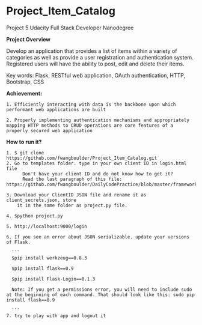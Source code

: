 # Project_Item_Catalog
Project 5 Udacity Full Stack Developer Nanodegree

**Project Overview**

Develop an application that provides a list of items within a variety of
categories as well as provide a user registration and authentication system.
Registered users will have the ability to post, edit and delete their items.

Key words: Flask, RESTful web application, OAuth authentication, HTTP, Bootstrap, CSS

**Achievement:**

    1. Efficiently interacting with data is the backbone upon which performant web applications are built

    2. Properly implementing authentication mechanisms and appropriately mapping HTTP methods to CRUD operations are core features of a properly secured web application

**How to run it?**

    1. $ git clone https://github.com/fwangboulder/Project_Item_Catalog.git
    2. Go to templates folder. type in your own client ID in login.html file
          Don't have your client ID and do not know how to get it?
          Read the last paragraph of this file: https://github.com/fwangboulder/DailyCodePractice/blob/master/framework/AuthenticationAuthorization/README.md

    3. Download your ClientID JSON file and rename it as client_secrets.json, store
        it in the same folder as project.py file.

    4. $python project.py

    5. http://localhost:9000/login

    6. If you see an error about JSON serializable. update your versions of Flask.

      ```
      $pip install werkzeug==0.8.3

      $pip install flask==0.9

      $pip install Flask-Login==0.1.3

      Note: If you get a permissions error, you will need to include sudo at the beginning of each command. That should look like this: sudo pip install flask==0.9

      ```
    7. try to play with app and logout it
